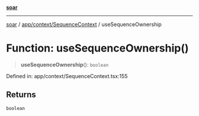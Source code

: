 [**soar**](../../../../README.md)

***

[soar](../../../../modules.md) / [app/context/SequenceContext](../README.md) / useSequenceOwnership

# Function: useSequenceOwnership()

> **useSequenceOwnership**(): `boolean`

Defined in: app/context/SequenceContext.tsx:155

## Returns

`boolean`
